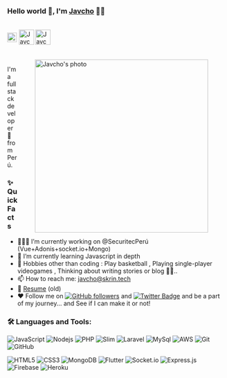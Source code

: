 ### Hello world 👋, I'm [Javcho](https://github.com/javcho23) 👨‍💻

<br/>

<div style="display:flex; align-items:center">
<a href="https://www.linkedin.com/in/javcho23/">
  <img align="left" style="margin-right:5px" alt="Javcho's Linkedin" width="22px" src="https://image.flaticon.com/icons/png/512/174/174857.png" />
</a>

<a href="https://twitter.com/javcho23">
  <img align="left" alt="Javcho | Twitter" width="35px" src="https://assets.stickpng.com/thumbs/580b57fcd9996e24bc43c53e.png" />
</a>

<a href="javcho@skrin.tech">
  <img align="left" alt="Javcho's Email" width="35px" src="https://i.pinimg.com/originals/dc/1d/9e/dc1d9ea1fff1f480bef6fcf748460063.png" />
</a>
</div>

<br />
<br/>

  <img align="right" height="400px" style="margin-right:40px; margin-left:40px" alt="Javcho's photo" src="https://i.ibb.co/37RKcbY/Foto.png" />
<p>
I'm a full stack developer 🚀 from Perú.
<br/>

  
### ✨ Quick Facts

-   👨🏽‍💻 I’m currently working on @SecuritecPerú (Vue+Adonis+socket.io+Mongo)
-   🌱 I’m currently learning Javascript in depth
-   🎿 Hobbies other than coding : Play basketball , Playing single-player videogames , Thinking about writing stories or blog 🤔🤖..
-   📫 How to reach me: javcho@skrin.tech
-   📝 [Resume](https://drive.google.com/file/d/133DORKs_g-qGfoibV_JtRnGq-9iGkq-p/view?usp=sharing) (old)
-   ♥ Follow me on [![GitHub followers](https://img.shields.io/github/followers/javcho23?label=Follow&style=social)](https://github.com/javcho23/?tab=follow) and [![Twitter Badge](https://img.shields.io/badge/-@javcho23-1ca0f1?style=flat-square&labelColor=1ca0f1&logo=twitter&logoColor=white&link=https://twitter.com/aman_atg)](https://twitter.com/aman_atg)
and be a part of my journey... and See if I can make it or not!

### 🛠️ Languages and Tools:

![JavaScript](https://img.shields.io/badge/-JavaScript-black?style=flat-square&logo=javascript)
![Nodejs](https://img.shields.io/badge/-Nodejs-black?style=flat-square&logo=Node.js)
![PHP](https://img.shields.io/badge/-PHP-black?style=flat-square&logo=PHP)
![Slim](https://img.shields.io/badge/-Slim-black?style=flat-square&logo=Slim)
![Laravel](https://img.shields.io/badge/-Laravel-black?style=flat-square&logo=Laravel)
![MySql](https://img.shields.io/badge/-MySql-black?style=flat-square&logo=mysql)
![AWS](https://img.shields.io/badge/-AWS-black?style=flat-square&logo=AWS)
![Git](https://img.shields.io/badge/-Git-black?style=flat-square&logo=git)
![GitHub](https://img.shields.io/badge/-GitHub-black?style=flat-square&logo=github)

![HTML5](https://img.shields.io/badge/-HTML5-black?style=flat-square&logo=html5&logoColor=white)
![CSS3](https://img.shields.io/badge/-CSS3-black?style=flat-square&logo=css3)
![MongoDB](https://img.shields.io/badge/-MongoDB-black?style=flat-square&logo=mongodb)
![Flutter](https://img.shields.io/badge/-Flutter-black?style=flat-square&logo=Flutter)
![Socket.io](https://img.shields.io/badge/-Socket-black?style=flat-square&logo=socket.io)
![Express.js](https://img.shields.io/badge/-Express-black?style=flat-square&logo=expressjs)
![Firebase](https://img.shields.io/badge/-Firebase-black?style=flat-square&logo=Firebase)
![Heroku](https://img.shields.io/badge/-Heroku-black?style=flat-square&logo=heroku)




